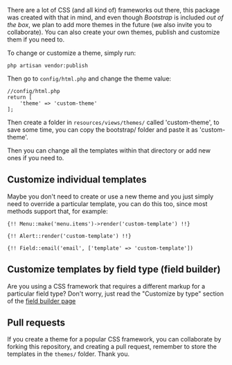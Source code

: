 There are a lot of CSS (and all kind of) frameworks out there, this package was created with that in mind, and even though *Bootstrap* is included _out of the box_, we plan to add more themes in the future (we also invite you to collaborate). You can also create your own themes, publish and customize them if you need to.

To change or customize a theme, simply run: 

`php artisan vendor:publish`

Then go to `config/html.php` and change the theme value:

```
//config/html.php
return [
    'theme' => 'custom-theme'
];
```

Then create a folder in `resources/views/themes/` called 'custom-theme', to save some time, you can copy the bootstrap/ folder and paste it as 'custom-theme'.

Then you can change all the templates within that directory or add new ones if you need to.

## Customize individual templates

Maybe you don't need to create or use a new theme and you just simply need to override a particular template, you can do this too, since most methods support that, for example:

`{!! Menu::make('menu.items')->render('custom-template') !!}`

`{!! Alert::render('custom-template') !!}`

`{!! Field::email('email', ['template' => 'custom-template'])`

## Customize templates by field type (field builder)

Are you using a CSS framework that requires a different markup for a particular field type? Don't worry, just read the "Customize by type" section of the [ field builder page](Field_Builder)

## Pull requests

If you create a theme for a popular CSS framework, you can collaborate by forking this repository, and creating a pull request, remember to store the templates in the `themes/` folder. Thank you.